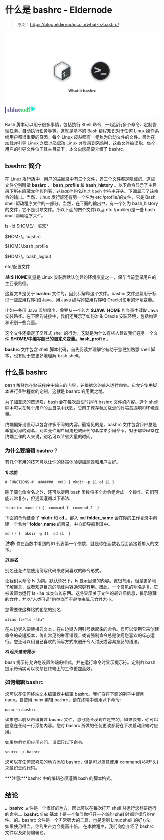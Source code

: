 # 什么是 bashrc - Eldernode

> 原文：<https://blog.eldernode.com/what-is-bashrc/>

![What is bashrc](img/f228d6a2567a8f2e109376b2efba7603.png)

Bash 脚本可以用于很多事情，包括执行 Shell 命令、一起运行多个命令、定制管理任务、自动执行任务等等。这就是基本的 Bash 编程知识对于任何 Linux 操作系统用户都很重要的原因。每个 Linux 皮肤都有一组称为启动文件的文件。因为在加载并引导 Linux 之后以及启动 Linux 并登录到系统时，这些文件被读取。每个用户的引导文件位于其主目录下。本文向您简要介绍了 bashrc。

## bashrc 简介

在 Linux 发行版中，用户的主目录中有三个文件，这三个文件都是隐藏的。这些文件分别叫做 **bashrc** 、 **bash_profile** 和 **bash_history** 。以下命令显示了主目录下所有隐藏文件的列表，这些文件的名称以 bash 字符串开头。下图显示了该命令的输出。当然，Linux 发行版还有另一个名为 etc /profile/的文件，它是 Bash shell 驱动程序文件的一部分。当然，在下面的输出中，有一个名为 bash_history 的文件，它不是引导文件。所以下面的四个文件(以及 etc /profile/)是一些 bash shell 驱动程序文件。

ls -ld $HOME/。狂欢*

$HOME/。bashrc

$HOME/.bash_profile

$HOME/。bash_logout

etc/配置文件

***注:*****$ HOME**变量是 Linux 安装后默认创建的环境变量之一，保存当前登录用户的主目录路径。

这篇文章是关于 **bashrc** 文件的，因此只解释这个文件。bashrc 文件通常用于标识一些应用程序(如 Java、用 Java 编写的应用程序和 Oracle)使用的环境变量。

比如一些用 Java 写的程序，需要从一个名为 **$JAVA_HOME** 的变量中读取 Java 安装路径。在下面的链接中，我们还展示了如何准备 Oracle 安装环境，包括构建和识别一些变量。

这个文件还指定了交互式 shell 的行为，这就是为什么有些人建议我们在另一个文件 **$HOME/中编写自己的自定义变量。bash_profile** 。

**bashrc** 文件包含 shell 脚本代码，首先阅读并理解它有助于您更加熟悉 shell 脚本，也有助于您更好地理解 bash shell。

## 什么是 bashrc

bash 解释您在终端程序中输入的内容，并根据您的输入运行命令。它允许使用脚本进行某种程度的定制，这就是 bashrc 的用武之地。

为了加载您的首选项，bash 会在每次启动时运行 bashrc 文件的内容。这个 shell 脚本可以在每个用户的主目录中找到。它用于保存和加载您的终端首选项和环境变量。

终端偏好设置可以包含许多不同的内容。最常见的是，bashrc 文件包含用户总是希望可用的别名。别名允许用户用更短或替代的名字来引用命令，对于那些经常在终端工作的人来说，别名可以节省大量的时间。

### 为什么要编辑 bashrc？

有几个有用的技巧可以让你的终端体验更加高效和用户友好。

***1)功能***

```
# FUNCTIONS #  #######  md() { mkdir -p $1 cd $1 }
```

除了简化命令名之外，还可以使用 bash 函数将多个命令组合成一个操作。它们可能非常复杂，但通常遵循以下语法:

```
function_name () {  command_1  command_2  }
```

下面的命令结合了 **mkdir** 和 **cd** 。键入 md **folder_name** 会在你的工作目录中创建一个名为“ **folder_name** 的目录，并立即导航到其中。

```
md () {  mkdir -p $1  cd $1  }
```

***注意:*** 你在函数中看到的$1 代表第一个参数，就是你在函数名后面紧接着输入的文本。

***2)别名***

别名还允许您使用简写代码来访问喜欢的命令形式。

让我们以命令 ls 为例。默认情况下，ls 显示目录的内容。这很有用，但是更多地了解目录，或者知道目录的隐藏内容通常更有用。因此，一个常见的别名是 ll，它被设置为运行 ls -lha 或类似的东西。这将显示关于文件的最详细信息，揭示隐藏的文件，并以“人类可读”的单位而不是块来显示文件大小。

您需要像这样格式化您的别名:

```
alias ll="ls -lha"
```

在左边键入要替换的文本，在右边键入用引号括起来的命令。您可以使用它来创建命令的较短版本，防止常见的拼写错误，或者强制命令总是使用您喜欢的标志运行。您还可以用自己喜欢的简写方式来避开令人讨厌或容易忘记的语法。

***3)迎头痛击提示***

bash 提示符允许您设置终端的样式，并在运行命令时显示提示符。定制的 bash 提示符确实可以使您在终端上的工作更加高效。

### 如何编辑 bashrc

您可以在任何终端文本编辑器中编辑 bashrc。我们将在下面的例子中使用 nano。要使用 nano 编辑 bashrc，请在终端中调用以下命令:

```
nano ~/.bashrc
```

如果您以前从未编辑过 bashrc 文件，您可能会发现它是空的。如果没有，你可以随意在任何一行添加内容。您对 bashrc 所做的任何更改都将在下次启动终端时应用。

如果您想立即应用它们，请运行以下命令:

```
source ~/.bashrc
```

您可以在任何您喜欢的地方添加 bashrc，但是可以随意使用 command(以#开头)来组织您的代码。

***注意:***bashrc 中的编辑必须遵循 bash 的脚本格式。

## 结论

**。bashrc** 文件是一个很好的地方，因此可以在每次打开 shell 时运行您想要运行的命令。**。bashrc** files 基本上是一个每当你打开一个新的 shell 时都会运行的文件。的。bashrc 文件是一个非常强大的工具，也是定制 Linux shell 的好方法。如果使用得当，你的生产力会提高十倍。
在本教程中，我们向您介绍了 bashrc 文件以及如何编辑它。
